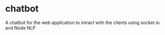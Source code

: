 # chatbot
A chatbot for the web application to intract with the clients using socket.io and Node NLP
